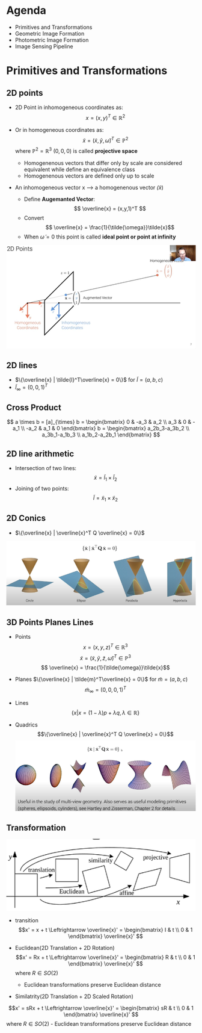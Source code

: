 # Agenda
- Primitives and Transformations
- Geometric Image Formation
- Photometric Image Formation
- Image Sensing Pipeline

# Primitives and Transformations
## 2D points
- 2D Point in inhomogeneous coordinates as:
$$ x = (x,y)^T \in \mathbb{R}^2 $$
- Or in homogeneous coordinates as:
$$ \tilde{x} = (\tilde{x},\tilde{y}, \tilde{\omega})^T \in \mathbb{P}^2 $$
where $\mathbb{P}^2 = \mathbb{R}^3 \ {(0,0,0)}$ is called __projective space__
    - Homogenenous vectors that differ only by scale are considered equivalent while define an equivalence class
    - Homogenenous vectors are defined only up to scale

- An inhomogeneous vector x --> a homogenenous vector $\tilde(x)$
    - Define __Augemanted Vector__:
$$ \overline{x} = (x,y,1)^T $$
    - Convert
$$ \overline{x} = \frac{1}{\tilde{\omega}}\tilde{x}$$
    - When $\tilde{\omega} = 0$ this point is called __ideal point or point at infinity__

![2Dpoints](pic\2Dpoints.png "2Dpoints") 

## 2D lines
- $\{\overline{x} | \tilde{l}^T\overline{x} = 0\}$ for $\tilde{l} = (a,b,c)$
- $\tilde{l}_{\infty} = (0,0,1)^T$


## Cross Product
$$
a \times b = [a]_{\times} b = 
 \begin{bmatrix}
   0 & -a_3 & a_2 \\
   a_3 & 0 & -a_1 \\
   -a_2 & a_1 & 0
  \end{bmatrix} b
= \begin{bmatrix}
   a_2b_3-a_3b_2 \\
   a_3b_1-a_1b_3 \\
   a_1b_2-a_2b_1
  \end{bmatrix}
$$

## 2D line arithmetic
- Intersection of two lines:
$$\tilde{x} = \tilde{l}_1 \times \tilde{l}_2$$
- Joining of two points:
$$\tilde{l} = \tilde{x}_1 \times \tilde{x}_2$$

## 2D Conics
- $\{\overline{x} | \overline{x}^T Q \overline{x} = 0\}$

![2DConics](pic\2DConics.png "2DConics") 

## 3D Points Planes Lines
- Points
$$ x = (x,y,z)^T \in \mathbb{R}^3 $$
$$ \tilde{x} = (\tilde{x},\tilde{y}, \tilde{z}, \tilde{\omega})^T \in \mathbb{P}^3 $$
$$ \overline{x} = \frac{1}{\tilde{\omega}}\tilde{x}$$

- Planes
$\{\overline{x} | \tilde{m}^T\overline{x} = 0\}$ for $\tilde{m} = (a,b,c)$
$$\tilde{m}_{\infty} = (0,0,0,1)^T$$

- Lines
$$\{x | x = (1-\lambda) p +  \lambda q,  \lambda\in \mathbb{R}\}$$

- Quadrics
$$\{\overline{x} | \overline{x}^T Q \overline{x} = 0\}$$
![Quadrics](pic\3DQuadrics.png "Quadrics") 

## Transformation
![transformation](pic\transformation.png "transformation") 

- transition
$$x' = x + t \Leftrightarrow \overline{x}' 
= \begin{bmatrix}
   I & t \\
   0 & 1
  \end{bmatrix}
  \overline{x}'
  $$

- Euclidean(2D Translation + 2D Rotation)
$$x' = Rx + t \Leftrightarrow \overline{x}' 
= \begin{bmatrix}
   R & t \\
   0 & 1
  \end{bmatrix}
  \overline{x}'
  $$
  where $R \in SO(2)$
  - Euclidean transformations preserve Euclidean distance

- Similatrity(2D Translation + 2D Scaled Rotation)

$$x' = sRx + t \Leftrightarrow \overline{x}' 
= \begin{bmatrix}
   sR & t \\
   0 & 1
  \end{bmatrix}
  \overline{x}'
  $$
  where $R \in SO(2)$
    - Euclidean transformations preserve Euclidean distance